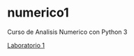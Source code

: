 # numerico1
Curso de Analisis Numerico con Python 3

[Laboratorio 1](http://nbviewer.jupyter.org/github/luisrocag/numerico1/blob/master/laboratorio1.ipynb)
